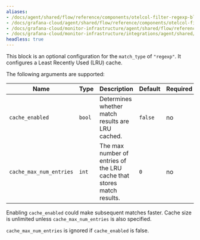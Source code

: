 ```yaml
---
aliases:
- /docs/agent/shared/flow/reference/components/otelcol-filter-regexp-block/
- /docs/grafana-cloud/agent/shared/flow/reference/components/otelcol-filter-regexp-block/
- /docs/grafana-cloud/monitor-infrastructure/agent/shared/flow/reference/components/otelcol-filter-regexp-block/
- /docs/grafana-cloud/monitor-infrastructure/integrations/agent/shared/flow/reference/components/otelcol-filter-regexp-block/
headless: true
---
```


This block is an optional configuration for the `match_type` of `"regexp"`.
It configures a Least Recently Used (LRU) cache.

The following arguments are supported:

Name | Type | Description | Default | Required
---- | ---- | ----------- | ------- | --------
`cache_enabled` | `bool` | Determines whether match results are LRU cached. | `false` | no
`cache_max_num_entries` | `int` | The max number of entries of the LRU cache that stores match results. | `0` | no

Enabling `cache_enabled` could make subsequent matches faster.
Cache size is unlimited unless `cache_max_num_entries` is also specified.

`cache_max_num_entries` is ignored if `cache_enabled` is false.
